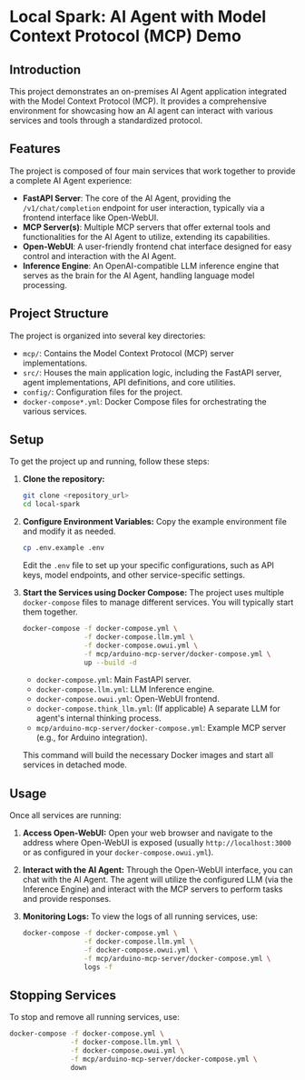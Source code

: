 # Local Spark: AI Agent with Model Context Protocol (MCP) Demo

## Introduction
This project demonstrates an on-premises AI Agent application integrated with the Model Context Protocol (MCP). It provides a comprehensive environment for showcasing how an AI agent can interact with various services and tools through a standardized protocol.

## Features
The project is composed of four main services that work together to provide a complete AI Agent experience:

*   **FastAPI Server**: The core of the AI Agent, providing the `/v1/chat/completion` endpoint for user interaction, typically via a frontend interface like Open-WebUI.
*   **MCP Server(s)**: Multiple MCP servers that offer external tools and functionalities for the AI Agent to utilize, extending its capabilities.
*   **Open-WebUI**: A user-friendly frontend chat interface designed for easy control and interaction with the AI Agent.
*   **Inference Engine**: An OpenAI-compatible LLM inference engine that serves as the brain for the AI Agent, handling language model processing.

## Project Structure
The project is organized into several key directories:

*   `mcp/`: Contains the Model Context Protocol (MCP) server implementations.
*   `src/`: Houses the main application logic, including the FastAPI server, agent implementations, API definitions, and core utilities.
*   `config/`: Configuration files for the project.
*   `docker-compose*.yml`: Docker Compose files for orchestrating the various services.

## Setup
To get the project up and running, follow these steps:

1.  **Clone the repository:**
    ```bash
    git clone <repository_url>
    cd local-spark
    ```
2.  **Configure Environment Variables:**
    Copy the example environment file and modify it as needed.
    ```bash
    cp .env.example .env
    ```
    Edit the `.env` file to set up your specific configurations, such as API keys, model endpoints, and other service-specific settings.

3.  **Start the Services using Docker Compose:**
    The project uses multiple `docker-compose` files to manage different services. You will typically start them together.

    ```bash
    docker-compose -f docker-compose.yml \
                   -f docker-compose.llm.yml \
                   -f docker-compose.owui.yml \
                   -f mcp/arduino-mcp-server/docker-compose.yml \
                   up --build -d
    ```
    *   `docker-compose.yml`: Main FastAPI server.
    *   `docker-compose.llm.yml`: LLM Inference engine.
    *   `docker-compose.owui.yml`: Open-WebUI frontend.
    *   `docker-compose.think_llm.yml`: (If applicable) A separate LLM for agent's internal thinking process.
    *   `mcp/arduino-mcp-server/docker-compose.yml`: Example MCP server (e.g., for Arduino integration).

    This command will build the necessary Docker images and start all services in detached mode.

## Usage
Once all services are running:

1.  **Access Open-WebUI:**
    Open your web browser and navigate to the address where Open-WebUI is exposed (usually `http://localhost:3000` or as configured in your `docker-compose.owui.yml`).

2.  **Interact with the AI Agent:**
    Through the Open-WebUI interface, you can chat with the AI Agent. The agent will utilize the configured LLM (via the Inference Engine) and interact with the MCP servers to perform tasks and provide responses.

3.  **Monitoring Logs:**
    To view the logs of all running services, use:
    ```bash
    docker-compose -f docker-compose.yml \
                   -f docker-compose.llm.yml \
                   -f docker-compose.owui.yml \
                   -f mcp/arduino-mcp-server/docker-compose.yml \
                   logs -f
    ```

## Stopping Services
To stop and remove all running services, use:
```bash
docker-compose -f docker-compose.yml \
               -f docker-compose.llm.yml \
               -f docker-compose.owui.yml \
               -f mcp/arduino-mcp-server/docker-compose.yml \
               down
```